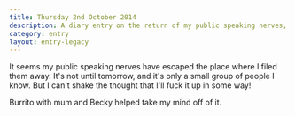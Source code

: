 ```yaml
---
title: Thursday 2nd October 2014
description: A diary entry on the return of my public speaking nerves, fucking things up in front of everyone, and burrito
category: entry
layout: entry-legacy
---
```


It seems my public speaking nerves have escaped the place where I filed them away. It's not until tomorrow, and it's only a small group of people I know. But I can't shake the thought that I'll fuck it up in some way!

Burrito with mum and Becky helped take my mind off of it.
